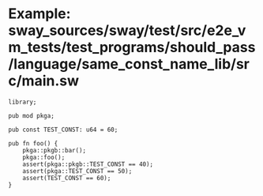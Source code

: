# Example: sway_sources/sway/test/src/e2e_vm_tests/test_programs/should_pass/language/same_const_name_lib/src/main.sw

```sway
library;

pub mod pkga;

pub const TEST_CONST: u64 = 60;

pub fn foo() {
    pkga::pkgb::bar();
    pkga::foo();
    assert(pkga::pkgb::TEST_CONST == 40);
    assert(pkga::TEST_CONST == 50);
    assert(TEST_CONST == 60);
}

```
